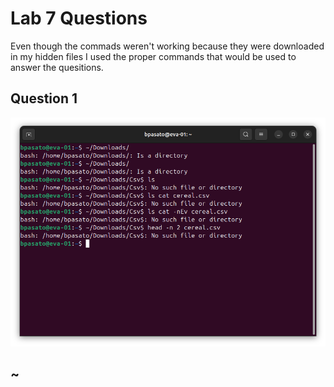 # Lab 7 Questions 

Even though the commads weren't working because they were downloaded in my hidden files I used the proper commands that would be used to answer the quesitions.

## Question 1 
![question1](question1.png)
 
## ~